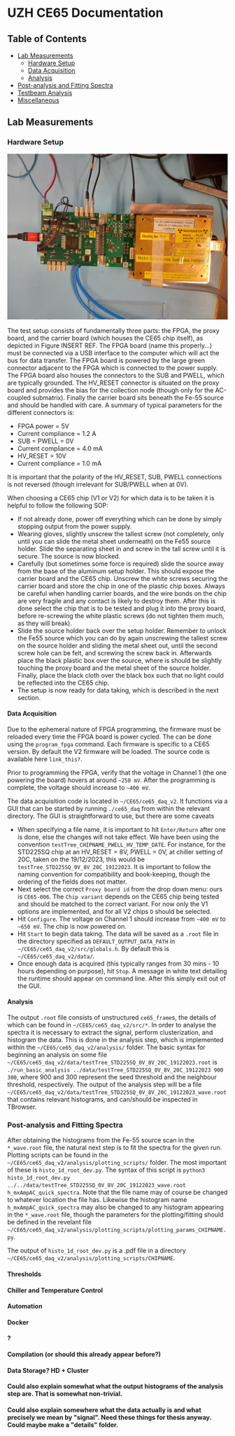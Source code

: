 # UZH CE65 Documentation

## Table of Contents
- [Lab Measurements](#heading-1)
  - [Hardware Setup](#subheading-2-1)
  - [Data Acquisition](#subheading-2-2)
  - [Analysis](#subheading-2-2)
- [Post-analysis and Fitting Spectra](#heading-2)
- [Testbeam Analysis](#heading-3)
- [Miscellaneous](#heading-4)

## Lab Measurements
### Hardware Setup
![Alt text](images/setup.jpg)

The test setup consists of fundamentally three parts: the FPGA, the proxy board, and the carrier board (which houses the CE65 chip itself), as depicted in Figure INSERT REF. The FPGA board (name this properly...) must be connected via a USB interface to the computer which will act the bus for data transfer. The FPGA board is powered by the large green connector adjacent to the FPGA which is connected to the power supply. The FPGA board also houses the connectors to the SUB and PWELL, which are typically grounded. The HV_RESET connector is situated on the proxy board and provides the bias for the collection node (though only for the AC-coupled submatrix). Finally the carrier board sits beneath the Fe-55 source and should be handled with care. 
A summary of typical parameters for the different connectors is:

 - FPGA power = 5V
  - Current compliance = 1.2 A
 - SUB = PWELL = 0V
  - Current compliance = 4.0 mA
 - HV_RESET = 10V 
  - Current compliance = 1.0 mA
 
It is important that the polarity of the HV_RESET, SUB, PWELL connections is not reversed (though irrelevant for SUB/PWELL when at 0V). 

When choosing a CE65 chip (V1 or V2) for which data is to be taken it is helpful to follow the following SOP: 

 - If not already done, power off everything which can be done by simply stopping output from the power supply. 
 - Wearing gloves, slightly unscrew the tallest screw (not completely, only until you can slide the metal sheet underneath) on the Fe55 source holder. Slide the separating sheet in and screw in the tall screw until it is secure. The source is now blocked. 
 - Carefully (but sometimes some force is required) slide the source away from the base of the aluminum setup holder. This should expose the carrier board and the CE65 chip. Unscrew the white screws securing the carrier board and store the chip in one of the plastic chip boxes. Always be careful when handling carrier boards, and the wire bonds on the chip are very fragile and any contact is likely to destroy them. After this is done select the chip that is to be tested and plug it into the proxy board, before re-screwing the white plastic screws (do not tighten them much, as they will break).  
 - Slide the source holder back over the setup holder. Remember to unlock the Fe55 source which you can do by again unscrewing the tallest screw on the source holder and sliding the metal sheet out, until the second screw hole can be felt, and screwing the screw back in. Afterwards place the black plastic box over the source, where is should be slightly touching the proxy board and the metal sheet of the source holder. Finally, place the black cloth over the black box such that no light could be reflected into the CE65 chip. 
 - The setup is now ready for data taking, which is described in the next section. 

#### Data Acquisition

Due to the ephemeral nature of FPGA programming, the firmware must be reloaded every time the FPGA board is power cycled. The can be done using the `program_fpga` command. Each firmware is specific to a CE65 version. By default the V2 firmware will be loaded. The source code is available here `link_this?`.

Prior to programming the FPGA, verify that the voltage in Channel 1 (the one powering the board) hovers at around `~250 mV`. After the programming is complete, the voltage should increase to `~400 mV`.

The data acquisition code is located in `~/CE65/ce65_daq_v2`. It functions via a GUI that can be started by running `./ce65_daq` from within the relevant directory. The GUI is straightforward to use, but there are some caveats
 - When specifying a file name, it is important to hit `Enter/Return` after one is done, else the changes will not take effect. We have been using the convention `testTree_CHIPNAME_PWELL_HV_TEMP_DATE`. For instance, for the STD225SQ chip at an HV_RESET = 8V, PWELL = 0V, at chiller setting of 20C, taken on the 19/12/2023, this would be `testTree_STD225SQ_0V_8V_20C_19122023`. It is important to follow the naming convention for compatibility and book-keeping, though the ordering of the fields does not matter. 
 - Next select the correct `Proxy board id` from the drop down menu: ours is `CE65-006`. The `Chip variant` depends on the CE65 chip being tested and should be matched to the correct variant. For now only the V1 options are implemented, and for all V2 chips `D` should be selected.
 - Hit `Configure`. The voltage on Channel 1 should increase from `~400 mV` to `~650 mV`. The chip is now powered on. 
 - Hit `Start` to begin data taking. The data will be saved as a `.root` file in the directory specified as `DEFAULT_OUTPUT_DATA_PATH` in `~/CE65/ce65_daq_v2/src/globals.h`. By default this is `~/CE65/ce65_daq_v2/data/`.  
 - Once enough data is acquired (this typically ranges from 30 mins - 10 hours depending on purpose), hit `Stop`. A message in white text detailing the runtime should appear on command line. After this simply exit out of the GUI. 

#### Analysis

The output `.root` file consists of unstructured `ce65_frame`s, the details of which can be found in `~/CE65/ce65_daq_v2/src/*`. In order to analyse the spectra it is necessary to extract the signal, perform clusterization, and histogram the data. This is done in the analysis step, which is implemented within the `~/CE65/ce65_daq_v2/analysis/` folder. The basic syntax for beginning an analysis on some file `~/CE65/ce65_daq_v2/data/testTree_STD225SQ_0V_8V_20C_19122023.root` is `./run_basic_analysis ../data/testTree_STD225SQ_0V_8V_20C_19122023 900 300`, where 900 and 300 represent the seed threshold and the neighbour threshold, respectively. 
The output of the analysis step will be a file `~/CE65/ce65_daq_v2/data/testTree_STD225SQ_0V_8V_20C_19122023_wave.root` that contains relevant histograms, and can/should be inspected in TBrowser. 

### Post-analysis and Fitting Spectra

After obtaining the histograms from the Fe-55 source scan in the `*_wave.root` file, the natural next step is to fit the spectra for the given run. Plotting scripts can be found in the `~/CE65/ce65_daq_v2/analysis/plotting_scripts/` folder. The most important of these is `histo_1d_root_dev.py`. The syntax of this script is `python3 histo_1d_root_dev.py ../../data/testTree_STD225SQ_0V_8V_20C_19122023_wave.root h_mxAmpAC_quick_spectra`. Note that the file name may of course be changed to whatever location the file has. Likewise the histogram name `h_mxAmpAC_quick_spectra` may also be changed to any histogram appearing in the `*_wave.root` file, though the parameters for the plotting/fitting should be defined in the revelant file `~/CE65/ce65_daq_v2/analysis/plotting_scripts/plotting_params_CHIPNAME.py`.

The output of `histo_1d_root_dev.py` is a .pdf file in a directory `~/CE65/ce65_daq_v2/analysis/plotting_scripts/CHIPNAME`.







#### Thresholds
#### Chiller and Temperature Control
#### Automation
#### Docker
#### ?
#### Compilation (or should this already appear before?)
#### Data Storage? HD + Cluster

#### Could also explain somewhat what the output histograms of the analysis step are. That is somewhat non-trivial. 
#### Could also explain somewhere what the data actually is and what precisely we mean by "signal". Need these things for thesis anyway. Could maybe make a "details" folder.
